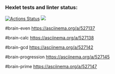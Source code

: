 ### Hexlet tests and linter status:
[![Actions Status](https://github.com/Noritur/python-project-lvl1/workflows/hexlet-check/badge.svg)](https://github.com/Noritur/python-project-lvl1/actions)
<a href="https://codeclimate.com/github/Noritur/python-project-lvl1/maintainability"><img 
src="https://api.codeclimate.com/v1/badges/8199882c98b85a32b412/maintainability" /></a>

#brain-even
https://asciinema.org/a/527137

#brain-calc
https://asciinema.org/a/527138

#brain-gcd
https://asciinema.org/a/527142

#brain-progression
https://asciinema.org/a/527145

#brain-prime
https://asciinema.org/a/527147